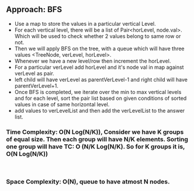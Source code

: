 ## Approach: BFS
* Use a map to store the values in a particular vertical Level.
* For each vertical level, there will be a list of Pair<horLevel, node.val>. Which will be used to check whether 2 values belong to same row or not.
* Then we will apply BFS on the tree, with a queue which will have three values <TreeNode, verLevel, horLevel>.
* Whenever we have a new level/row then increment the horLevel.
* For a particular verLevel add horLevel and it's node val in map against verLevel as pair.
* left child will have verLevel as parentVerLevel-1 and right child will have parentVerLevel+1.
* Once BFS is completed, we iterate over the min to max vertical levels and for each level, sort the pair list based on given conditions of sorted values in case of same horizontal level.
* add values to verLevelList and then add the verLevelList to the answer list.
​
### Time Complexity: O(N Log(N/K)), Consider we have K groups of equal size. Then each group will have N/K elements. Sorting one group will have TC: O (N/K Log(N/K). So for K groups it is, O(N Log(N/K))
​
### Space Complexity: O(N), queue to have atmost N nodes.